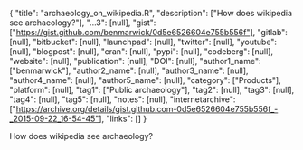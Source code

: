 {
  "title": "archaeology_on_wikipedia.R",
  "description": ["How does wikipedia see archaeology?"],
  "...3": [null],
  "gist": ["https://gist.github.com/benmarwick/0d5e6526604e755b556f"],
  "gitlab": [null],
  "bitbucket": [null],
  "launchpad": [null],
  "twitter": [null],
  "youtube": [null],
  "blogpost": [null],
  "cran": [null],
  "pypi": [null],
  "codeberg": [null],
  "website": [null],
  "publication": [null],
  "DOI": [null],
  "author1_name": ["benmarwick"],
  "author2_name": [null],
  "author3_name": [null],
  "author4_name": [null],
  "author5_name": [null],
  "category": ["Products"],
  "platform": [null],
  "tag1": ["Public archaeology"],
  "tag2": [null],
  "tag3": [null],
  "tag4": [null],
  "tag5": [null],
  "notes": [null],
  "internetarchive": ["https://archive.org/details/gist.github.com-0d5e6526604e755b556f_-_2015-09-22_16-54-45"],
  "links": []
}

<!-- Generated by csv2md.R – do not edit by hand -->

How does wikipedia see archaeology?